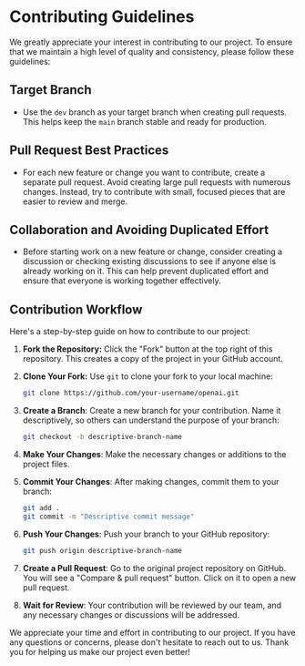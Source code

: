# Contributing Guidelines

We greatly appreciate your interest in contributing to our project. To ensure that we maintain a high level of quality and consistency, please follow these guidelines:

## Target Branch

- Use the `dev` branch as your target branch when creating pull requests. This helps keep the `main` branch stable and ready for production.

## Pull Request Best Practices

- For each new feature or change you want to contribute, create a separate pull request. Avoid creating large pull requests with numerous changes. Instead, try to contribute with small, focused pieces that are easier to review and merge.

## Collaboration and Avoiding Duplicated Effort

- Before starting work on a new feature or change, consider creating a discussion or checking existing discussions to see if anyone else is already working on it. This can help prevent duplicated effort and ensure that everyone is working together effectively.

## Contribution Workflow

Here's a step-by-step guide on how to contribute to our project:

1. **Fork the Repository:** Click the "Fork" button at the top right of this repository. This creates a copy of the project in your GitHub account.

2. **Clone Your Fork:** Use `git` to clone your fork to your local machine:

   ```bash
   git clone https://github.com/your-username/openai.git
   ```
3. **Create a Branch**: Create a new branch for your contribution. Name it descriptively, so others can understand the purpose of your branch:
   ```bash
   git checkout -b descriptive-branch-name
   ```
4. **Make Your Changes**: Make the necessary changes or additions to the project files.
5. **Commit Your Changes**: After making changes, commit them to your branch:
   ```bash
   git add .
   git commit -m "Descriptive commit message"
   ```
6. **Push Your Changes**: Push your branch to your GitHub repository:
   ```bash
   git push origin descriptive-branch-name
   ```
7. **Create a Pull Request**: Go to the original project repository on GitHub. You will see a "Compare & pull request" button. Click on it to open a new pull request.

8. **Wait for Review**: Your contribution will be reviewed by our team, and any necessary changes or discussions will be addressed.

We appreciate your time and effort in contributing to our project. If you have any questions or concerns, please don't hesitate to reach out to us. Thank you for helping us make our project even better!
